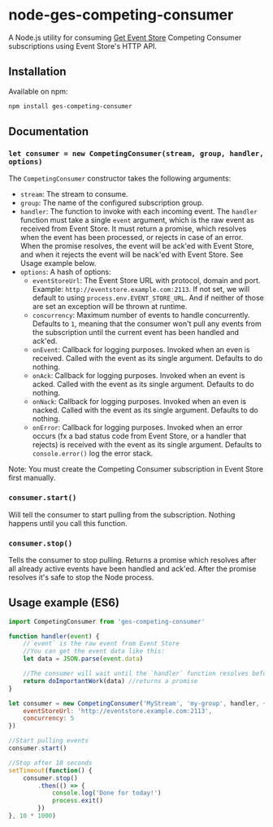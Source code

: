 # node-ges-competing-consumer

A Node.js utility for consuming [Get Event Store](https://geteventstore.com) Competing Consumer subscriptions using Event Store's HTTP API.


## Installation

Available on npm:

```sh
npm install ges-competing-consumer
```

## Documentation

### `let consumer = new CompetingConsumer(stream, group, handler, options)`

The `CompetingConsumer` constructor takes the following arguments:

- `stream`: The stream to consume.
- `group`: The name of the configured subscription group.
- `handler`: The function to invoke with each incoming event. The `handler` function must take a single `event` argument, which is the raw event as received from Event Store. It must return a promise, which resolves when the event has been processed, or rejects in case of an error. When the promise resolves, the event will be ack'ed with Event Store, and when it rejects the event will be nack'ed with Event Store. See Usage example below.
- `options`: A hash of options:
    - `eventStoreUrl`: The Event Store URL with protocol, domain and port. Example: `http://eventstore.example.com:2113`. If not set, we will default to using `process.env.EVENT_STORE_URL`. And if neither of those are set an exception will be thrown at runtime.
    - `concurrency`: Maximum number of events to handle concurrently. Defaults to `1`, meaning that the consumer won't pull any events from the subscription until the current event has been handled and ack'ed.
    - `onEvent`: Callback for logging purposes. Invoked when an even is received. Called with the event as its single argument. Defaults to do nothing.
    - `onAck`: Callback for logging purposes. Invoked when an event is acked. Called with the event as its single argument. Defaults to do nothing.
    - `onNack`: Callback for logging purposes. Invoked when an even is nacked. Called with the event as its single argument. Defaults to do nothing.
    - `onError`: Callback for logging purposes. Invoked when an error occurs (fx a bad status code from Event Store, or a handler that rejects) is received with the event as its single argument. Defaults to `console.error()` log the error stack.


Note: You must create the Competing Consumer subscription in Event Store first manually.


### `consumer.start()`

Will tell the consumer to start pulling from the subscription. Nothing happens until you call this function.


### `consumer.stop()`

Tells the consumer to stop pulling. Returns a promise which resolves after all already active events have been handled and ack'ed. After the promise resolves it's safe to stop the Node process.


## Usage example (ES6)

```js
import CompetingConsumer from 'ges-competing-consumer'

function handler(event) {
    //`event` is the raw event from Event Store
    //You can get the event data like this:
    let data = JSON.parse(event.data)

    //The consumer will wait until the `handler` function resolves before ack'ing to Event Store
    return doImportantWork(data) //returns a promise
}

let consumer = new CompetingConsumer('MyStream', 'my-group', handler, {
    eventStoreUrl: 'http://eventstore.example.com:2113',
    concurrency: 5
})

//Start pulling events
consumer.start()

//Stop after 10 seconds
setTimeout(function() {
    consumer.stop()
        .then(() => {
            console.log('Done for today!')
            process.exit()
        })
}, 10 * 1000)
```
